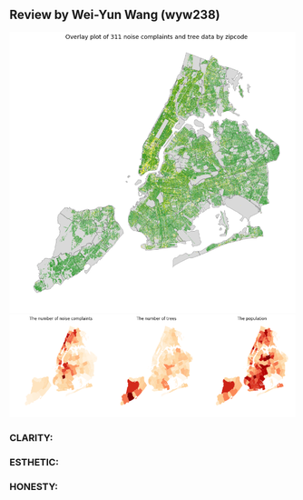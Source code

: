 ## Review by Wei-Yun Wang (wyw238)
![fig1](./image/figure1.png)
![fig2](./image/figure2.png)
### CLARITY:
### ESTHETIC: 
### HONESTY: 
